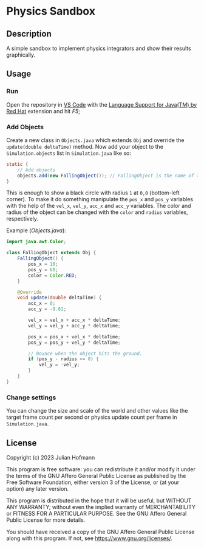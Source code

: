 # Physics Sandbox

## Description

A simple sandbox to implement physics integrators and show their results graphically.

## Usage

### Run

Open the repository in [VS Code](https://code.visualstudio.com) with the [Language Support for Java(TM) by Red Hat](https://marketplace.visualstudio.com/items?itemName=redhat.java) extension and hit *F5*;

### Add Objects

Create a new class in `Objects.java` which extends `Obj` and override the `update(double deltaTime)` method.
Now add your object to the `Simulation.objects` list in `Simulation.java` like so:

```java
static {
    // Add objects
    objects.add(new FallingObject()); // FallingObject is the name of the new object
}
```

This is enough to show a black circle with radius `1` at `0,0` (bottom-left corner).
To make it do something manipulate the `pos_x` and `pos_y` variables with the help of the `vel_x`, `vel_y`, `acc_x` and `acc_y` variables.
The color and radius of the object can be changed with the `color` and `radius` variables, respectively.

Example (*Objects.java*):

```java
import java.awt.Color;

class FallingObject extends Obj {
    FallingObject() {
        pos_x = 10;
        pos_y = 60;
        color = Color.RED;
    }

    @Override
    void update(double deltaTime) {
        acc_x = 0;
        acc_y = -9.81;

        vel_x = vel_x + acc_x * deltaTime;
        vel_y = vel_y + acc_y * deltaTime;

        pos_x = pos_x + vel_x * deltaTime;
        pos_y = pos_y + vel_y * deltaTime;

        // Bounce when the object hits the ground.
        if (pos_y - radius <= 0) {
            vel_y = -vel_y;
        }
    }
}
```

### Change settings

You can change the size and scale of the world and other values like the target frame count per second or physics update count per frame in `Simulation.java`.

## License

Copyright (c) 2023 Julian Hofmann

This program is free software: you can redistribute it and/or modify
it under the terms of the GNU Affero General Public License as published
by the Free Software Foundation, either version 3 of the License, or
(at your option) any later version.

This program is distributed in the hope that it will be useful,
but WITHOUT ANY WARRANTY; without even the implied warranty of
MERCHANTABILITY or FITNESS FOR A PARTICULAR PURPOSE.  See the
GNU Affero General Public License for more details.

You should have received a copy of the GNU Affero General Public License
along with this program.  If not, see <https://www.gnu.org/licenses/>.
